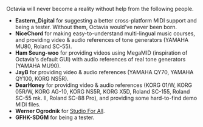 Octavia will never become a reality without help from the following people.

* **Eastern_Digital** for suggesting a better cross-platform MIDI support and being a tester. Without them, Octavia would've never been born.
* **NiceChord** for making easy-to-understand multi-lingual music courses, and providing video & audio references of tone generators (YAMAHA MU80, Roland SC-55).
* **Ham Seung-woo** for providing videos using MegaMID (inspiration of Octavia's default GUI) with audio references of real tone generators (YAMAHA MU90).
* **JayB** for providing video & audio references (YAMAHA QY70, YAMAHA QY100, KORG NS5R).
* **DearHoney** for providing video & audio references (KORG 01/W, KORG 05R/W, KORG AG-10, KORG NS5R, KORG X5D, Roland SC-155, Roland SC-55 mk. II, Roland SC-88 Pro), and providing some hard-to-find demo MIDI files.
* **Werner Ogrodnik** for [Studio For All](http://studio4all.de/htmle/frameset090.html).
* **GFHK-SDGM** for being a tester.
